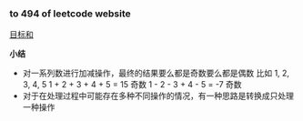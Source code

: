 ### to 494 of leetcode website

[目标和](https://leetcode-cn.com/problems/target-sum/)

**小结**
- 对一系列数进行加减操作，最终的结果要么都是奇数要么都是偶数
比如 1, 2, 3, 4, 5 
1 + 2 + 3 + 4 + 5 = 15 奇数
1 - 2 - 3 + 4 - 5 = -7 奇数
- 对于在处理过程中可能存在多种不同操作的情况，有一种思路是转换成只处理一种操作